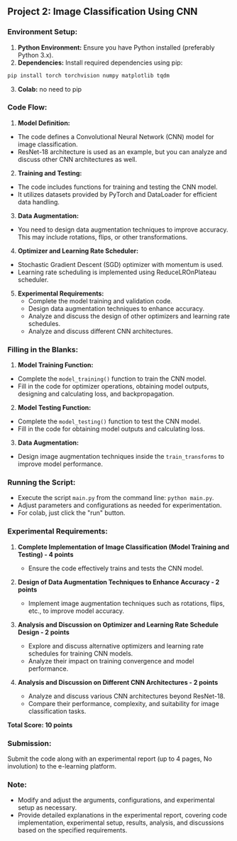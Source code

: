 ## Project 2: Image Classification Using CNN

### Environment Setup:
1. **Python Environment:** Ensure you have Python installed (preferably Python 3.x).
2. **Dependencies:** Install required dependencies using pip:

```bash
pip install torch torchvision numpy matplotlib tqdm
```
3. **Colab:** no need to pip


### Code Flow:

1. **Model Definition:**
- The code defines a Convolutional Neural Network (CNN) model for image classification.
- ResNet-18 architecture is used as an example, but you can analyze and discuss other CNN architectures as well.

2. **Training and Testing:**
- The code includes functions for training and testing the CNN model.
- It utilizes datasets provided by PyTorch and DataLoader for efficient data handling.

3. **Data Augmentation:**
- You need to design data augmentation techniques to improve accuracy. This may include rotations, flips, or other transformations.

4. **Optimizer and Learning Rate Scheduler:**
- Stochastic Gradient Descent (SGD) optimizer with momentum is used.
- Learning rate scheduling is implemented using ReduceLROnPlateau scheduler.

5. **Experimental Requirements:**
    - Complete the model training and validation code.
    - Design data augmentation techniques to enhance accuracy.
    - Analyze and discuss the design of other optimizers and learning rate schedules.
    - Analyze and discuss different CNN architectures.

### Filling in the Blanks:
1. **Model Training Function:**
- Complete the `model_training()` function to train the CNN model.
- Fill in the code for optimizer operations, obtaining model outputs, designing and calculating loss, and backpropagation.

2. **Model Testing Function:**
- Complete the `model_testing()` function to test the CNN model.
- Fill in the code for obtaining model outputs and calculating loss.

3. **Data Augmentation:**
- Design image augmentation techniques inside the `train_transforms` to improve model performance.

### Running the Script:
- Execute the script `main.py` from the command line: `python main.py`.
- Adjust parameters and configurations as needed for experimentation.
- For colab, just click the "run" button.

### Experimental Requirements:

1. **Complete Implementation of Image Classification (Model Training and Testing) - 4 points**
    - Ensure the code effectively trains and tests the CNN model.

2. **Design of Data Augmentation Techniques to Enhance Accuracy - 2 points**
    - Implement image augmentation techniques such as rotations, flips, etc., to improve model accuracy.

3. **Analysis and Discussion on Optimizer and Learning Rate Schedule Design - 2 points**
    - Explore and discuss alternative optimizers and learning rate schedules for training CNN models.
    - Analyze their impact on training convergence and model performance.

4. **Analysis and Discussion on Different CNN Architectures - 2 points**
    - Analyze and discuss various CNN architectures beyond ResNet-18.
    - Compare their performance, complexity, and suitability for image classification tasks.

**Total Score: 10 points**

### Submission:
Submit the code along with an experimental report (up to 4 pages, No involution) to the e-learning platform.

### Note:
- Modify and adjust the arguments, configurations, and experimental setup as necessary.
- Provide detailed explanations in the experimental report, covering code implementation, experimental setup, results, analysis, and discussions based on the specified requirements.